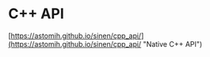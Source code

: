 # C++ API
[https://astomih.github.io/sinen/cpp_api/](https://astomih.github.io/sinen/cpp_api/ "Native C++ API")